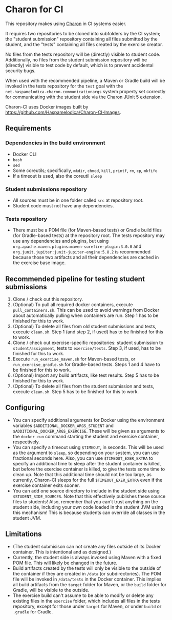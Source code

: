 # Charon for CI
This repository makes using [Charon](https://github.com/Haspamelodica/Charon) in CI systems easier.

It requires two repositories to be cloned into subfolders by the CI system;
the "student submission" repository containing all files submitted by the student,
and the "tests" containing all files created by the exercise creator.

No files from the tests repository will be (directly) visible to student code.
Additionally, no files from the student submission repository will be (directly) visible to test code by default,
which is to prevent accidental security bugs.

When used with the recommended pipeline, a Maven or Gradle build will be invoked
in the tests repository for the `test` goal
with the `net.haspamelodica.charon.communicationargs` system property
set correctly for communicating with the student side via the Charon JUnit 5 extension.

Charon-CI uses Docker images built by https://github.com/Haspamelodica/Charon-CI-Images.

## Requirements

### Dependencies in the build environment
- Docker CLI
- `bash`
- `sed`
- Some coreutils; specifically, `mkdir`, `chmod`, `kill`, `printf`, `rm`, `cp`, `mkfifo`
- If a timeout is used, also the coreutil `sleep`

### Student submissions repository
- All sources must be in one folder called `src` at repository root.
- Student code must not have any dependencies.

### Tests repository
- There must be a POM file (for Maven-based tests) or Gradle build files (for Gradle-based tests) at the repository root.
  The tests repository may use any dependencies and plugins, but using
  `org.apache.maven.plugins:maven-surefire-plugin:3.0.0` and `org.junit.jupiter:junit-jupiter-engine:5.8.2`
  is recommended because those two artifacts and all their dependencies are cached in the exercise base image.

## Recommended pipeline for testing student submissions
1. Clone / check out this repository.
2. (Optional) To pull all required docker containers, execute `pull_containers.sh`.
   This can be used to avoid warnings from Docker about automatically pulling when containers are run.
     Step 1 has to be finished for this to work.
3. (Optional) To delete all files from old student submissions and tests, execute `clean.sh`.
     Step 1 (and step 2, if used) has to be finished for this to work.
4. Clone / check out exercise-specific repositories: student submission to `student/assignment`, tests to `exercise/tests`.
     Step 3, if used, has to be finished for this to work.
5. Execute `run_exercise_maven.sh` for Maven-based tests, or `run_exercise_gradle.sh` for Gradle-based tests.
     Steps 1 and 4 have to be finished for this to work.
6. (Optional) Import any build artifacts, like test results.
     Step 5 has to be finished for this to work.
7. (Optional) To delete all files from the student submission and tests, execute `clean.sh`.
     Step 5 has to be finished for this to work.

## Configuring
- You can specify additional arguments for Docker using the environment variables
  `$ADDITIONAL_DOCKER_ARGS_STUDENT` and `$ADDITIONAL_DOCKER_ARGS_EXERCISE`.
  These will be given as arguments to the `docker run` command starting the student and exercise container, respectively.
- You can specify a timeout using `$TIMEOUT`, in seconds.
  This will be used as the argument to `sleep`, so depending on your system, you can use fractional seconds here.
  Also, you can use `$TIMEOUT_EXER_EXTRA` to specify an additional time to sleep
  after the student container is killed, but before the exercise container is killed,
  to give the tests some time to clean up.
  Note that this additional time should not be too large, as currently,
  Charon-CI sleeps for the full `$TIMEOUT_EXER_EXTRA` even if the exercise container exits sooner.
- You can add one source directory to include in the student side using `$STUDENT_SIDE_SOURCES`.
  Note that this effectively publishes these source files to students!
  Also, remember that you can't trust anything on the student side,
  including your own code loaded in the student JVM using this mechanism!
  This is because students can override all classes in the student JVM.

## Limitations
- (The student submisison can not create any files outside of its Docker container.
  This is intentional and as designed.)
- Currently, the student side is always invoked using Maven with a fixed POM file. This will likely be changed in the future.
- Build artifacts created by the tests will only be visible to the outside of the container
  if they are created in `/data` (or subdirectories).
  The POM file will be invoked in `/data/tests` in the Docker container.
  This implies all build artifacts from the `target` folder for Maven, or the `build` folder for Gradle, will be visible to the outside.
- The exercise build can't assume to be able to modify or delete any existing files in the `exercise` folder,
  which includes all files in the tests repository,
  except for those under `target` for Maven, or under `build` or `.gradle` for Gradle.
